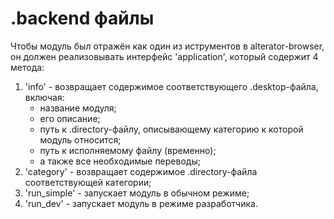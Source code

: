 # .backend файлы

Чтобы модуль был отражён как один из иструментов в alterator-browser, он должен реализовывать интерфейс 'application', который содержит 4 метода:
1. 'info' - возвращает содержимое соответствующего .desktop-файла, включая:
	- название модуля;
	- его описание;
	- путь к .directory-файлу, описывающему категорию к которой модуль относится;
	- путь к исполняемому файлу (временно);
	- а также все необходимые переводы;
2. 'category' - возвращает содержимое .directory-файла соответствующей категории;
3. 'run_simple' - запускает модуль в обычном режиме;
4. 'run_dev' - запускает модуль в режиме разработчика.

